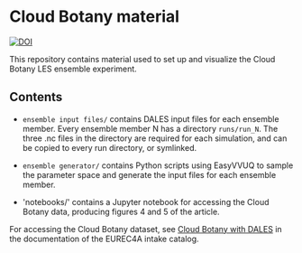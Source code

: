 # Cloud Botany material

[![DOI](https://zenodo.org/badge/DOI/10.5281/zenodo.7709434.svg)](https://doi.org/10.5281/zenodo.7709434)

This repository contains material used to set up and visualize the Cloud Botany LES ensemble experiment.

## Contents

* `ensemble input files/` contains DALES input files for each ensemble member.
Every ensemble member N has a directory `runs/run_N`. The three .nc files in the directory are required for each simulation, and can be copied to every run directory, or symlinked.

* `ensemble generator/` contains Python scripts using EasyVVUQ to sample the parameter space and generate the input files for each ensemble member. 

* 'notebooks/' contains a Jupyter notebook for accessing the Cloud Botany data, producing figures 4 and 5 of the article.

For accessing the Cloud Botany dataset, see [Cloud Botany with DALES](https://howto.eurec4a.eu/botany_dales.html) in the documentation of the EUREC4A intake catalog.


